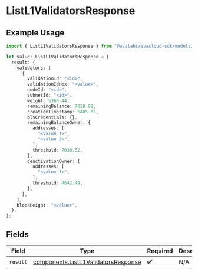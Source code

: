 # ListL1ValidatorsResponse

## Example Usage

```typescript
import { ListL1ValidatorsResponse } from "@avalabs/avacloud-sdk/models/operations";

let value: ListL1ValidatorsResponse = {
  result: {
    validators: [
      {
        validationId: "<id>",
        validationIdHex: "<value>",
        nodeId: "<id>",
        subnetId: "<id>",
        weight: 5368.44,
        remainingBalance: 7020.98,
        creationTimestamp: 5485.65,
        blsCredentials: {},
        remainingBalanceOwner: {
          addresses: [
            "<value 1>",
            "<value 2>",
          ],
          threshold: 7038.52,
        },
        deactivationOwner: {
          addresses: [
            "<value 1>",
          ],
          threshold: 4642.49,
        },
      },
    ],
    blockHeight: "<value>",
  },
};
```

## Fields

| Field                                                                                      | Type                                                                                       | Required                                                                                   | Description                                                                                |
| ------------------------------------------------------------------------------------------ | ------------------------------------------------------------------------------------------ | ------------------------------------------------------------------------------------------ | ------------------------------------------------------------------------------------------ |
| `result`                                                                                   | [components.ListL1ValidatorsResponse](../../models/components/listl1validatorsresponse.md) | :heavy_check_mark:                                                                         | N/A                                                                                        |